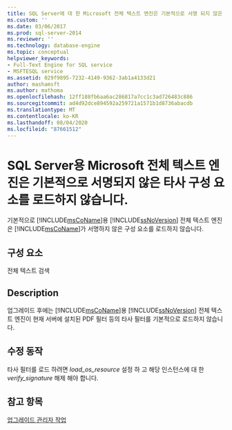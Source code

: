 ```yaml
---
title: SQL Server에 대 한 Microsoft 전체 텍스트 엔진은 기본적으로 서명 되지 않은 타사 구성 요소를 로드 하지 않습니다. | Microsoft Docs
ms.custom: ''
ms.date: 03/06/2017
ms.prod: sql-server-2014
ms.reviewer: ''
ms.technology: database-engine
ms.topic: conceptual
helpviewer_keywords:
- Full-Text Engine for SQL service
- MSFTESQL service
ms.assetid: 029f9895-7232-4149-9362-3ab1a4133d21
author: mashamsft
ms.author: mathoma
ms.openlocfilehash: 12ff188fb6aa6ac286817a7cc1c3ad726483c886
ms.sourcegitcommit: ad4d92dce894592a259721a1571b1d8736abacdb
ms.translationtype: MT
ms.contentlocale: ko-KR
ms.lasthandoff: 08/04/2020
ms.locfileid: "87661512"
---
```

# <a name="the-microsoft-full-text-engine-for-sql-server-will-not-load-unsigned-third-party-components-by-default"></a>SQL Server용 Microsoft 전체 텍스트 엔진은 기본적으로 서명되지 않은 타사 구성 요소를 로드하지 않습니다.
  기본적으로 [!INCLUDE[msCoName](../../includes/msconame-md.md)]용 [!INCLUDE[ssNoVersion](../../includes/ssnoversion-md.md)] 전체 텍스트 엔진은 [!INCLUDE[msCoName](../../includes/msconame-md.md)]가 서명하지 않은 구성 요소를 로드하지 않습니다.  
  
## <a name="component"></a>구성 요소  
 전체 텍스트 검색  
  
## <a name="description"></a>Description  
 업그레이드 후에는 [!INCLUDE[msCoName](../../includes/msconame-md.md)]용 [!INCLUDE[ssNoVersion](../../includes/ssnoversion-md.md)] 전체 텍스트 엔진이 현재 서버에 설치된 PDF 필터 등의 타사 필터를 기본적으로 로드하지 않습니다.  
  
## <a name="corrective-action"></a>수정 동작  
 타사 필터를 로드 하려면 *load_os_resource* 설정 하 고 해당 인스턴스에 대 한 *verify_signature* 해제 해야 합니다.  
  
## <a name="see-also"></a>참고 항목  
 [업그레이드 관리자 작업](../../../2014/sql-server/install/working-with-upgrade-advisor.md)  
  
  
